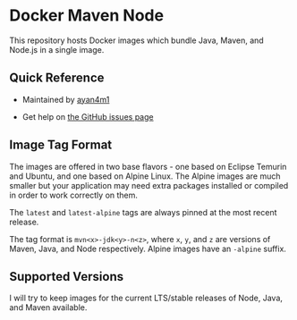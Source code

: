 # Docker Maven Node

This repository hosts Docker images which bundle Java, Maven, and Node.js in a single image.

## Quick Reference

- Maintained by [ayan4m1](https://github.com/ayan4m1)

- Get help on [the GitHub issues page](https://github.com/ayan4m1/docker-maven-node/issues)

## Image Tag Format

The images are offered in two base flavors - one based on Eclipse Temurin and Ubuntu, and one based on Alpine Linux. The Alpine images are much smaller but your application may need extra packages installed or compiled in order to work correctly on them.

The `latest` and `latest-alpine` tags are always pinned at the most recent release.

The tag format is `mvn<x>-jdk<y>-n<z>`, where `x`, `y`, and `z` are versions of Maven, Java, and Node respectively. Alpine images have an `-alpine` suffix.

## Supported Versions

I will try to keep images for the current LTS/stable releases of Node, Java, and Maven available.
